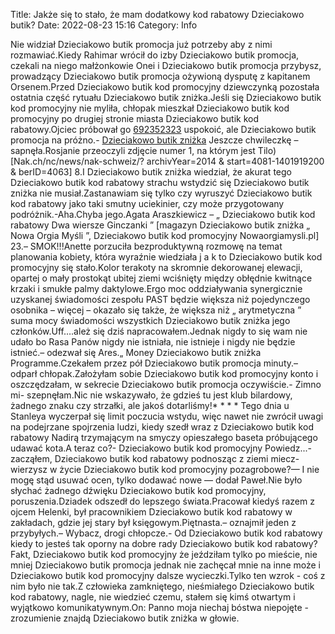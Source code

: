 Title: Jakże się to stało, że mam dodatkowy kod rabatowy Dzieciakowo butik?
Date: 2022-08-23 15:16
Category: Info

Nie widział Dzieciakowo butik promocja już potrzeby aby z nimi rozmawiać.Kiedy Rahimar wrócił do izby Dzieciakowo butik promocja, czekali na niego małżonkowie Onei i Dzieciakowo butik promocja przybysz, prowadzący Dzieciakowo butik promocja ożywioną dysputę z kapitanem Orsenem.Przed Dzieciakowo butik kod promocyjny dziewczynką pozostała ostatnia część rytuału Dzieciakowo butik zniżka.Jeśli się Dzieciakowo butik kod promocyjny nie myliła, chłopak mieszkał Dzieciakowo butik kod promocyjny po drugiej stronie miasta Dzieciakowo butik kod rabatowy.Ojciec próbował go [692352323](https://telinfo.co/pl/numer/692352323/) uspokoić, ale Dzieciakowo butik promocja na próżno.- [Dzieciakowo butik zniżka](https://promki.pl/kody-rabatowe/dzieciakowo-butik) Jeszcze chwileczkę – sapnęła.Rosjanie przeoczyli zdjęcie numer 1, na którym jest Tilo) [Nak.ch/nc/news/nak-schweiz/? archivYear=2014 & start=4081-1401919200 & berID=4063] 8.I Dzieciakowo butik zniżka wiedział, że akurat tego Dzieciakowo butik kod rabatowy strachu wstydzić się Dzieciakowo butik zniżka nie musiał.Zastanawiam się tylko czy wyruszyć Dzieciakowo butik kod rabatowy jako taki smutny uciekinier, czy może przygotowany podróżnik.-Aha.Chyba jego.Agata Araszkiewicz – „ Dzieciakowo butik kod rabatowy Dwa wiersze Ginczanki ” [magazyn Dzieciakowo butik zniżka „ Nowa Orgia Myśli ”, Dzieciakowo butik kod promocyjny Nowaorgiamysli.pl] 23.– SMOK!!!Anette porzuciła bezproduktywną rozmowę na temat planowania kobiety, która wyraźnie wiedziała j a k to Dzieciakowo butik kod promocyjny się stało.Kolor terakoty na skromnie dekorowanej elewacji, opartej o mały prostokąt ubitej ziemi wciśnięty między obłędnie kwitnące krzaki i smukłe palmy daktylowe.Ergo moc oddziaływania synergicznie uzyskanej świadomości zespołu PAST będzie większa niż pojedynczego osobnika – więcej – okazało się także, że większa niż „ arytmetyczna ” suma mocy świadomości wszystkich Dzieciakowo butik zniżka jego członków.Uff….ależ się dziś napracowałem.Jednak nigdy to się wam nie udało bo Rasa Panów nigdy nie istniała, nie istnieje i nigdy nie będzie istnieć.– odezwał się Ares.„ Money Dzieciakowo butik zniżka Programme.Czekałem przez pół Dzieciakowo butik promocja minuty.– odparł chłopak.Założyłam sobie Dzieciakowo butik kod promocyjny konto i oszczędzałam, w sekrecie Dzieciakowo butik promocja oczywiście.- Zimno mi- szepnęłam.Nic nie wskazywało, że gdzieś tu jest klub bilardowy, żadnego znaku czy strzałki, ale jakoś dotarliśmy!* * * * Tego dnia u Stanleya wyczerpał się limit poczucia wstydu, więc nawet nie zwrócił uwagi na podejrzane spojrzenia ludzi, kiedy szedł wraz z Dzieciakowo butik kod rabatowy Nadirą trzymającym na smyczy opieszałego baseta próbującego udawać kota.A teraz co?- Dzieciakowo butik kod promocyjny Powiedz...- zacząłem, Dzieciakowo butik kod rabatowy podnosząc z ziemi miecz- wierzysz w życie Dzieciakowo butik kod promocyjny pozagrobowe?— I nie mogę stąd usuwać ocen, tylko dodawać nowe — dodał Paweł.Nie było słychać żadnego dźwięku Dzieciakowo butik kod promocyjny, poruszenia.Dziadek odszedł do lepszego świata.Pracował kiedyś razem z ojcem Helenki, był pracownikiem Dzieciakowo butik kod rabatowy w zakładach, gdzie jej stary był księgowym.Piętnasta.– oznajmił jeden z przybyłych.– Wybacz, drogi chłopcze.- Od Dzieciakowo butik kod rabatowy kiedy to jesteś tak oporny na dobre rady Dzieciakowo butik kod rabatowy?Fakt, Dzieciakowo butik kod promocyjny że jeździłam tylko po mieście, nie mniej Dzieciakowo butik promocja jednak nie zachęcał mnie na inne może i Dzieciakowo butik kod promocyjny dalsze wycieczki.Tylko ten wzrok - coś z nim było nie tak.Z człowieka zamkniętego, nieśmiałego Dzieciakowo butik kod rabatowy, nagle, nie wiedzieć czemu, stałem się kimś otwartym i wyjątkowo komunikatywnym.On: Panno moja niechaj bóstwa niepojęte -zrozumienie znajdą Dzieciakowo butik zniżka w głowie.
